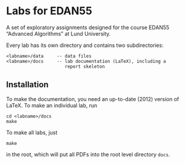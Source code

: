 Labs for EDAN55
===============

A set of exploratory assignments designed for the course EDAN55
“Advanced Algorithms” at Lund University.

Every lab has its own directory and contains two subdirectories:

    <labname>/data     -- data files
    <labname>/docs     -- lab documentation (LaTeX), including a
                          report skeleton

Installation
------------

To make the documentation, you need an up-to-date (2012) version of
LaTeX. To make an individual lab, run

    cd <labname>/docs
    make

To make all labs, just

    make

in the root, which will put all PDFs into the root level directory
`docs`.
